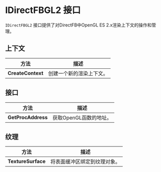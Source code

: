 # IDirectFBGL2 接口

`IDirectFBGL2` 接口提供了对DirectFB中OpenGL ES 2.x渲染上下文的操作和管理。

## 上下文

| 方法              | 描述                     |
| ----------------- | ------------------------ |
| **CreateContext** | 创建一个新的渲染上下文。 |

## 接口

| 方法               | 描述                   |
| ------------------ | ---------------------- |
| **GetProcAddress** | 获取OpenGL函数的地址。 |

## 纹理

| 方法               | 描述                         |
| ------------------ | ---------------------------- |
| **TextureSurface** | 将表面缓冲区绑定到纹理对象。 |